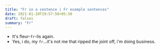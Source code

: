 ```yaml
---
title: "Fr in a sentence | Fr example sentences"
date: 2021-01-20T19:57:50+05:30
draft: falses
summary: "Fr"
---
```

- It's fleur-`fr`-lis again.
- Yes, i do, my `fr`...it's not me that ripped the joint off, i'm doing business.
                 
